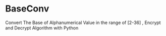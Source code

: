 # BaseConv
Convert The Base of Alphanumerical Value in the range of [2-36] , Encrypt and Decrypt Algorithm with Python
